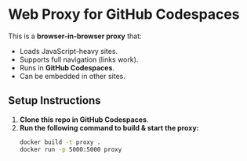 # Web Proxy for GitHub Codespaces

This is a **browser-in-browser proxy** that:
- Loads JavaScript-heavy sites.
- Supports full navigation (links work).
- Runs in **GitHub Codespaces**.
- Can be embedded in other sites.

## **Setup Instructions**
1. **Clone this repo in GitHub Codespaces**.
2. **Run the following command to build & start the proxy:**
   ```sh
   docker build -t proxy .
   docker run -p 5000:5000 proxy
